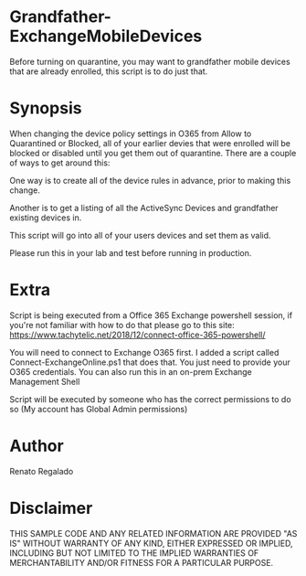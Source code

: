 
# Grandfather-ExchangeMobileDevices
 Before turning on quarantine, you may want to grandfather mobile devices that are already enrolled, this script is to do just that.

# Synopsis
When changing the device policy settings in O365 from Allow to Quarantined or Blocked, all of your earlier devies that were enrolled will be blocked or disabled until you get them out of quarantine.
There are a couple of ways to get around this:

One way is to create all of the device rules in advance, prior to making this change.  

Another is to get a listing of all the ActiveSync Devices and grandfather existing devices in.  

This script will go into all of your users devices and set them as valid.

Please run this in your lab and test before running in production.

# Extra
Script is being executed from a Office 365 Exchange powershell session, if you're not familiar with how to do that please go to this site:
https://www.tachytelic.net/2018/12/connect-office-365-powershell/

You will need to connect to Exchange O365 first. I added a script called Connect-ExchangeOnline.ps1 that does that.  You just need to provide your O365 credentials.
You can also run this in an on-prem Exchange Management Shell

Script will be executed by someone who has the correct permissions to do so (My account has Global Admin permissions)


# Author
Renato Regalado

# Disclaimer
THIS SAMPLE CODE AND ANY RELATED INFORMATION ARE PROVIDED "AS IS" WITHOUT WARRANTY OF ANY KIND, EITHER EXPRESSED OR IMPLIED, 
INCLUDING BUT NOT LIMITED TO THE IMPLIED WARRANTIES OF MERCHANTABILITY AND/OR FITNESS FOR A PARTICULAR PURPOSE.

